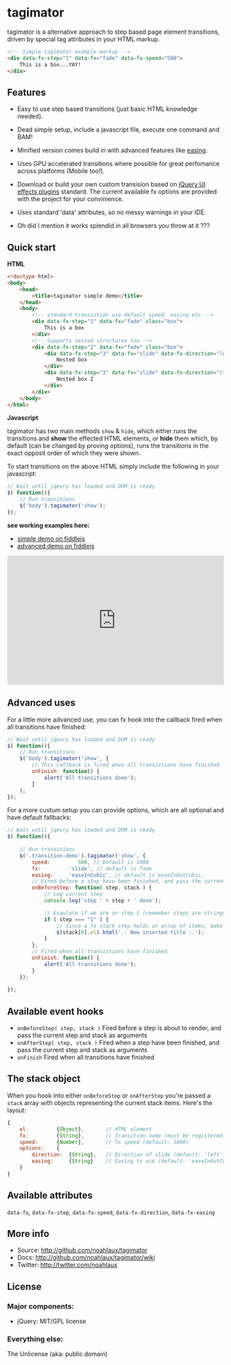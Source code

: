 # tagimator

tagimator is a alternative approach to step based page element transitions, driven by special tag attributes in your HTML markup.

```html
<!-- Simple tagimator example markup -->
<div data-fx-step="1" data-fx="fade" data-fx-speed="500">
	This is a box...YAY!
</div>
```

## Features

* Easy to use step based transitions (just basic HTML knowledge needed).
* Dead simple setup, include a javascript file, execute one command and BAM!
* Minified version comes build in with advanced features like [easing](http://jqueryui.com/demos/effect/#easing).
* Uses GPU accelerated transitions where possible for great perfomance across platforms (Mobile too!).
* Download or build your own custom transision based on [jQuery UI effects plugins](http://jqueryui.com/demos/effect/) standard. The current available fx options are provided with the project for your convinience.

* Uses standard 'data' attributes, so no messy warnings in your IDE.
* Oh did I mention it works splendid in all browsers you throw at it ???

## Quick start

**HTML**

```html
<!doctype html>
<body>
	<head>
		<title>tagimator simple demo</title>
	</head>
	<body>
		<!-- standard transistion use default speed, easing etc -->
		<div data-fx-step="1" data-fx="fade" class="box">
		    This is a box
		</div>
		<!-- Supports nested structures too -->
		<div data-fx-step="2" data-fx="fade" class="box">
		    <div data-fx-step="3" data-fx="slide" data-fx-direction="left" data-fx-speed="800" class="inner">
		        Nested box
		    </div>
		    <div data-fx-step="3" data-fx="slide" data-fx-direction="right" data-fx-speed="800" class="inner">
		        Nested box 2
		    </div>
		</div>​
	</body>
</html>
```

**Javascript**

tagimator has two main methods ```show``` & ```hide```, which either runs the transitions and **show** the effected HTML elements, or **hide** them which, by default (can be changed by proving options), runs the transitions in the exact opposit order of which they were shown.

To start transitions on the above HTML simply include the following in your javascript:

```javascript
// Wait until jqeury has loaded and DOM is ready
$( function(){
	// Run transitions
	$('body').tagimator('show');
});
```

**see working examples here:** 

* [simple demo on fiddlejs](http://jsfiddle.net/noahlaux/WveFK/)
* [advanced demo on fiddlejs](http://jsfiddle.net/noahlaux/KnwLa/)


<iframe style="width: 100%; height: 300px" src="http://jsfiddle.net/noahlaux/WveFK/embedded/" allowfullscreen="allowfullscreen" frameborder="0"></iframe>

## Advanced uses

For a little more advanced use, you can fx hook into the callback fired when all transitions have finished:

```javascript
// Wait until jqeury has loaded and DOM is ready
$( function(){
	// Run transitions
	$('body').tagimator('show', {
		// This callback is fired when all transistions have finished
		onFinish: function() {
			alert('All transitions done');
		}
	);
});
```

For a more custum setup you can provide options, which are all optional and have default fallbacks:

```javascript
// Wait until jqeury has loaded and DOM is ready
$( function(){
	
	// Run transitions
    $('.transition-demo').tagimator('show', {
        speed:         500, // Default is 1000
        fx:         'slide', // default is fade
        easing:     'easeInCubic', // default is easeInOutCubic,
        // Fired before a step have been finished, and pass the current step and stack as arguments
        onBeforeStep: function( step, stack ) {
            // Log current step
            console.log('step ' + step + ' done');

            // Evaulate if we are on step 1 (remember steps are strings!)
            if ( step === "1" ) {
                // Since a fx stack step holds an array of items, make sure we only want the first here, which is the title
                $(stack[0].el).html('.: New inserted title :.');
            }
        },
        // Fired when all transistions have finished
        onFinish: function() {
            alert('All transitions done');
        }
    });
    ​
});
```

## Available event hooks

* ```onBeforeStep( step, stack )``` Fired before a step is about to render, and pass the current step and stack as arguments
* ```onAfterStep( step, stack )``` Fired when a step have been finished, and pass the current step and stack as arguments
* ```onFinish``` Fired when all transitions have finished

## The stack object

When you hook into either ```onBeforeStep``` or ```onAfterStep``` you're passed a ```stack``` array with objects representing the current stack items. Here's the layout:

```javascript
{
	el:         {Object}, 		// HTML element
	fx:         {String}, 		// Transition name (must be registered or you'll be warned) (default: 'fade')
	speed:      {Number}, 		// fx speed (default: 1000)
	options:    {
	    direction:  {String}, 	// Direction of slide (default: 'left')
	    easing:     {String} 	// Easing to use (default: 'easeInOutCubic')
	}
}
```

## Available attributes

```data-fx```, ```data-fx-step```, ```data-fx-speed```, ```data-fx-direction```, ```data-fx-easing```

## More info

* Source: http://github.com/noahlaux/tagimator
* Docs: http://github.com/noahlaux/tagimator/wiki
* Twitter: http://twitter.com/noahlaux

## License

### Major components:

* jQuery: MIT/GPL license

### Everything else:

The Unlicense (aka: public domain)